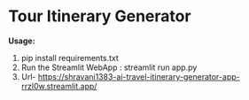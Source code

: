 # Tour Itinerary Generator

**Usage:**

1. pip install requirements.txt
2. Run the Streamlit WebApp : streamlit run app.py
3. Url- https://shravani1383-ai-travel-itinerary-generator-app-rrzl0w.streamlit.app/


